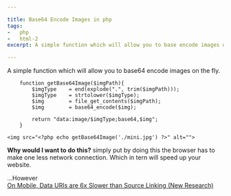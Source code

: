 ```yaml
---

title: Base64 Encode Images in php
tags:
-   php
-   html-2
excerpt: A simple function which will allow you to base encode images on the fly function getBase Image imgPath imgType end explode trim imgPath imgType strtolower imgType img file get contents imgPath img base encode img return data image imgType base

---
```


A simple function which will allow you to base64 encode images on the fly.

```language-php
	function getBase64Image($imgPath){
		$imgType 	= end(explode(".", trim($imgPath)));
		$imgType 	= strtolower($imgType);
		$img 		= file_get_contents($imgPath);
		$img 		= base64_encode($img);

		return "data:image/$imgType;base64,$img";
	}
```

```language-html
<img src="<?php echo getBase64Image('./mini.jpg') ?>" alt="">
```

**Why would I want to do this?** simply put by doing this the browser has to make one less network connection. Which in tern will speed up your website.

...However  
[On Mobile, Data URIs are 6x Slower than Source Linking (New Research)](http://www.mobify.com/blog/data-uris-are-slow-on-mobile/)

